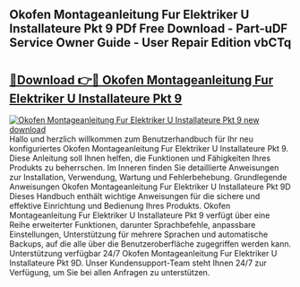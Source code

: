 ## Okofen Montageanleitung Fur Elektriker U Installateure Pkt 9 PDf Free Download - Part-uDF Service Owner Guide - User Repair Edition vbCTq

# <h2><a href="http://df76mo.blite.top/?on=Okofen+Montageanleitung+Fur+Elektriker+U+Installateure+Pkt+9">🔗Download 👉🔴 Okofen Montageanleitung Fur Elektriker U Installateure Pkt 9</a></h2>

[![Okofen Montageanleitung Fur Elektriker U Installateure Pkt 9 new download](https://i.imgur.com/lujVjoI.png)](http://df76mo.blite.top/?on=Okofen+Montageanleitung+Fur+Elektriker+U+Installateure+Pkt+9)
Hallo und herzlich willkommen zum Benutzerhandbuch für Ihr neu konfiguriertes Okofen Montageanleitung Fur Elektriker U Installateure Pkt 9. Diese Anleitung soll Ihnen helfen, die Funktionen und Fähigkeiten Ihres Produkts zu beherrschen. Im Inneren finden Sie detaillierte Anweisungen zur Installation, Verwendung, Wartung und Fehlerbehebung. Grundlegende Anweisungen Okofen Montageanleitung Fur Elektriker U Installateure Pkt 9D Dieses Handbuch enthält wichtige Anweisungen für die sichere und effektive Einrichtung und Bedienung Ihres Produkts. Okofen Montageanleitung Fur Elektriker U Installateure Pkt 9 verfügt über eine Reihe erweiterter Funktionen, darunter Sprachbefehle, anpassbare Einstellungen, Unterstützung für mehrere Sprachen und automatische Backups, auf die alle über die Benutzeroberfläche zugegriffen werden kann. Unterstützung verfügbar 24/7 Okofen Montageanleitung Fur Elektriker U Installateure Pkt 9D. Unser Kundensupport-Team steht Ihnen 24/7 zur Verfügung, um Sie bei allen Anfragen zu unterstützen.
